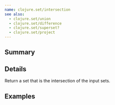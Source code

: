 ```yaml
---
name: clojure.set/intersection
see also:
  - clojure.set/union
  - clojure.set/difference
  - clojure.set/superset?
  - clojure.set/project
---
```


## Summary

## Details

Return a set that is the intersection of the input sets.

## Examples
